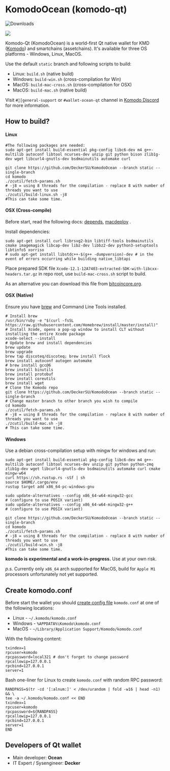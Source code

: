 # KomodoOcean (komodo-qt) #

![Downloads](https://img.shields.io/github/downloads/DeckerSU/KomodoOcean/total)

![](./doc/images/komodo-qt-promo-2020-01.jpg)

Komodo-Qt (KomodoOcean) is a world-first Qt native wallet for KMD ([Komodo](https://komodoplatform.com/)) and smartchains (assetchains). It's available for three OS platforms - Windows, Linux, MacOS.

Use the default `static` branch and following scripts to build:

- Linux: `build.sh` (native build)
- Windows: `build-win.sh` (cross-compilation for Win)
- MacOS: `build-mac-cross.sh` (cross-compilation for OSX)
- MacOS: `build-mac.sh` (native build)

Visit `#🤝│general-support` or `#wallet-ocean-qt` channel in [Komodo Discord](https://komodoplatform.com/discord) for more information.

## How to build? ##

#### Linux

```shell
#The following packages are needed:
sudo apt-get install build-essential pkg-config libc6-dev m4 g++-multilib autoconf libtool ncurses-dev unzip git python bison zlib1g-dev wget libcurl4-gnutls-dev bsdmainutils automake curl
```

```shell
git clone https://github.com/DeckerSU/KomodoOcean --branch static --single-branch
cd komodo
./zcutil/fetch-params.sh
# -j8 = using 8 threads for the compilation - replace 8 with number of threads you want to use
./zcutil/build-linux.sh -j8
#This can take some time.
```

#### OSX (Cross-compile)

Before start, read the following docs: [depends](https://github.com/bitcoin/bitcoin/blob/master/depends/README.md), [macdeploy](https://github.com/bitcoin/bitcoin/blob/master/contrib/macdeploy/README.md) .

Install dependencies:
```
sudo apt-get install curl librsvg2-bin libtiff-tools bsdmainutils cmake imagemagick libcap-dev libz-dev libbz2-dev python3-setuptools libtinfo5 xorriso
# sudo apt-get install libstdc++-$(g++ -dumpversion)-dev # in the event of errors occurring while building native_libtapi
```

Place prepared SDK file `Xcode-12.1-12A7403-extracted-SDK-with-libcxx-headers.tar.gz` in repo root, use `build-mac-cross.sh` script to build.

As an alternative you can download this file from [bitcoincore.org](https://bitcoincore.org/depends-sources/sdks/Xcode-12.1-12A7403-extracted-SDK-with-libcxx-headers.tar.gz).

#### OSX (Native)
Ensure you have [brew](https://brew.sh) and Command Line Tools installed.
```shell
# Install brew
/usr/bin/ruby -e "$(curl -fsSL https://raw.githubusercontent.com/Homebrew/install/master/install)"
# Install Xcode, opens a pop-up window to install CLT without installing the entire Xcode package
xcode-select --install 
# Update brew and install dependencies
brew update
brew upgrade
brew tap discoteq/discoteq; brew install flock
brew install autoconf autogen automake
# brew install gcc@6
brew install binutils
brew install protobuf
brew install coreutils
brew install wget
# Clone the Komodo repo
git clone https://github.com/DeckerSU/KomodoOcean --branch static --single-branch
# Change master branch to other branch you wish to compile
cd komodo
./zcutil/fetch-params.sh
# -j8 = using 8 threads for the compilation - replace 8 with number of threads you want to use
./zcutil/build-mac.sh -j8
# This can take some time.
```

#### Windows
Use a debian cross-compilation setup with mingw for windows and run:
```shell
sudo apt-get install build-essential pkg-config libc6-dev m4 g++-multilib autoconf libtool ncurses-dev unzip git python python-zmq zlib1g-dev wget libcurl4-gnutls-dev bsdmainutils automake curl cmake mingw-w64
curl https://sh.rustup.rs -sSf | sh
source $HOME/.cargo/env
rustup target add x86_64-pc-windows-gnu

sudo update-alternatives --config x86_64-w64-mingw32-gcc
# (configure to use POSIX variant)
sudo update-alternatives --config x86_64-w64-mingw32-g++
# (configure to use POSIX variant)

git clone https://github.com/DeckerSU/KomodoOcean --branch static --single-branch
cd komodo
./zcutil/fetch-params.sh
# -j8 = using 8 threads for the compilation - replace 8 with number of threads you want to use
./zcutil/build-win.sh -j8
#This can take some time.
```
**komodo is experimental and a work-in-progress.** Use at your own risk.

*p.s.* Currently only `x86_64` arch supported for MacOS, build for `Apple M1` processors unfortunately not yet supported.

## Create komodo.conf ##

Before start the wallet you should [create config file](https://github.com/DeckerSU/KomodoOcean/wiki/F.A.Q.#q-after-i-start-komodo-qt-i-receive-the-following-error-error-cannot-parse-configuration-file-missing-komodoconf-only-use-keyvalue-syntax-what-should-i-do) `komodo.conf` at one of the following locations:

- Linux - `~/.komodo/komodo.conf`
- Windows - `%APPDATA%\Komodo\komodo.conf`
- MacOS - `~/Library/Application Support/Komodo/komodo.conf`

With the following content:

```
txindex=1
rpcuser=komodo
rpcpassword=local321 # don't forget to change password
rpcallowip=127.0.0.1
rpcbind=127.0.0.1
server=1
```

Bash one-liner for Linux to create `komodo.conf` with random RPC password:

```
RANDPASS=$(tr -cd '[:alnum:]' < /dev/urandom | fold -w16 | head -n1) && \
tee -a ~/.komodo/komodo.conf << END
txindex=1
rpcuser=komodo
rpcpassword=${RANDPASS}
rpcallowip=127.0.0.1
rpcbind=127.0.0.1
server=1
END
```

## Developers of Qt wallet ##

- Main developer: **Ocean**
- IT Expert / Sysengineer: **Decker**
